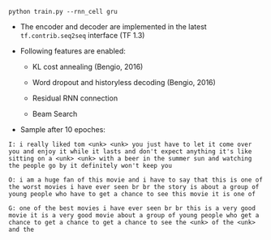 ```
python train.py --rnn_cell gru
```
* The encoder and decoder are implemented in the latest ```tf.contrib.seq2seq``` interface (TF 1.3)

* Following features are enabled:

  * KL cost annealing (Bengio, 2016)
  
  * Word dropout and historyless decoding (Bengio, 2016)
  
  * Residual RNN connection
  
  * Beam Search

* Sample after 10 epoches:
```
I: i really liked tom <unk> <unk> you just have to let it come over you and enjoy it while it lasts and don't expect anything it's like sitting on a <unk> <unk> with a beer in the summer sun and watching the people go by it definitely won't keep you

O: i am a huge fan of this movie and i have to say that this is one of the worst movies i have ever seen br br the story is about a group of young people who have to get a chance to see this movie it is one of

G: one of the best movies i have ever seen br br this is a very good movie it is a very good movie about a group of young people who get a chance to get a chance to get a chance to see the <unk> of the <unk> and the
```
